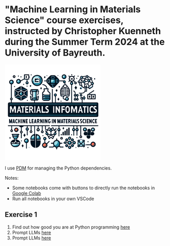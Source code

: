 # "Machine Learning in Materials Science" course exercises, instructed by Christopher Kuenneth during the Summer Term 2024 at the University of Bayreuth.

<img src="files/logo.webp" alt="drawing" style="width:300px;"/>


I use [PDM](https://github.com/pdm-project/pdm/) for managing the Python dependencies. 


Notes: 

- Some notebooks come with buttons to directly run the notebooks in [Google Colab](https://colab.research.google.com/)
- Run all notebooks in your own VSCode 



## Exercise 1

1. Find out how good you are at Python programming [here](1_exercise/evaluate_python_skills.ipynb)
1. Prompt LLMs [here](1_exercise/prompt_LLMs.ipynb)
2. Prompt LLMs [here](1_exercise/deploy_codellama_13B_tutorial.ipynb)